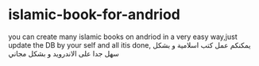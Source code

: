 islamic-book-for-andriod
========================

you can create many islamic books on andriod in a very easy way,just update the DB by your self and all itis done, يمكنكم عمل كتب اسلامية و بشكل سهل جدا على الاندرويد و بشكل مجاني